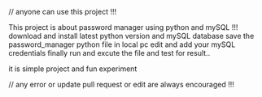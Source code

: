 // anyone can use this project !!!

This project is about password manager using python and mySQL !!!
download and install latest python version and mySQL database
save the password_manager python file in local pc
edit and add your mySQL credentials
finally run and excute the file and test for result..

it is simple project and fun experiment

// any error or update pull request or edit are always encouraged !!!

